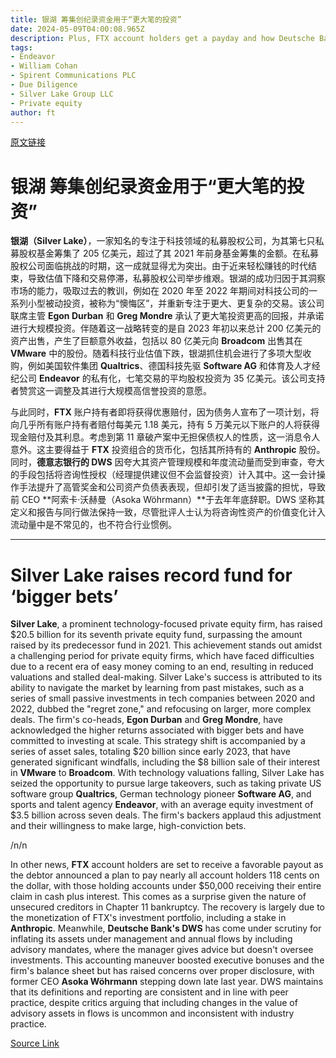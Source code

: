 ```yaml
---
title: 银湖 筹集创纪录资金用于“更大笔的投资”
date: 2024-05-09T04:00:08.965Z
description: Plus, FTX account holders get a payday and how Deutsche Bank’s DWS inflated its assets
tags: 
- Endeavor
- William Cohan
- Spirent Communications PLC
- Due Diligence
- Silver Lake Group LLC
- Private equity
author: ft
---
```


[原文链接](https://ft.com/content/30ad77b1-829f-419f-8db1-75a4197b3da9)

# **银湖** 筹集创纪录资金用于“更大笔的投资” 

**银湖（Silver Lake）**，一家知名的专注于科技领域的私募股权公司，为其第七只私募股权基金筹集了 205 亿美元，超过了其 2021 年前身基金筹集的金额。在私募股权公司面临挑战的时期，这一成就显得尤为突出。由于近来轻松赚钱的时代结束，导致估值下降和交易停滞，私募股权公司举步维艰。银湖的成功归因于其洞察市场的能力，吸取过去的教训，例如在 2020 年至 2022 年期间对科技公司的一系列小型被动投资，被称为“懊悔区”，并重新专注于更大、更复杂的交易。该公司联席主管 **Egon Durban** 和 **Greg Mondre** 承认了更大笔投资更高的回报，并承诺进行大规模投资。伴随着这一战略转变的是自 2023 年初以来总计 200 亿美元的资产出售，产生了巨额意外收益，包括以 80 亿美元向 **Broadcom** 出售其在 **VMware** 中的股份。随着科技行业估值下跌，银湖抓住机会进行了多项大型收购，例如美国软件集团 **Qualtrics**、德国科技先驱 **Software AG** 和体育及人才经纪公司 **Endeavor** 的私有化，七笔交易的平均股权投资为 35 亿美元。该公司支持者赞赏这一调整及其进行大规模高信誉投资的意愿。 

与此同时，**FTX** 账户持有者即将获得优惠赔付，因为债务人宣布了一项计划，将向几乎所有账户持有者赔付每美元 1.18 美元，持有 5 万美元以下账户的人将获得现金赔付及其利息。考虑到第 11 章破产案中无担保债权人的性质，这一消息令人意外。这主要得益于 **FTX** 投资组合的货币化，包括其所持有的 **Anthropic** 股份。同时，**德意志银行的 DWS** 因夸大其资产管理规模和年度流动量而受到审查，夸大的手段包括将咨询性授权（经理提供建议但不会监督投资）计入其中。这一会计操作手法提升了高管奖金和公司资产负债表表现，但却引发了适当披露的担忧，导致前 CEO **阿索卡·沃赫曼（Asoka Wöhrmann）**于去年年底辞职。DWS 坚称其定义和报告与同行做法保持一致，尽管批评人士认为将咨询性资产的价值变化计入流动量中是不常见的，也不符合行业惯例。

---

# Silver Lake raises record fund for ‘bigger bets’ 

**Silver Lake**, a prominent technology-focused private equity firm, has raised $20.5 billion for its seventh private equity fund, surpassing the amount raised by its predecessor fund in 2021. This achievement stands out amidst a challenging period for private equity firms, which have faced difficulties due to a recent era of easy money coming to an end, resulting in reduced valuations and stalled deal-making. Silver Lake's success is attributed to its ability to navigate the market by learning from past mistakes, such as a series of small passive investments in tech companies between 2020 and 2022, dubbed the "regret zone," and refocusing on larger, more complex deals. The firm's co-heads, **Egon Durban** and **Greg Mondre**, have acknowledged the higher returns associated with bigger bets and have committed to investing at scale. This strategy shift is accompanied by a series of asset sales, totaling $20 billion since early 2023, that have generated significant windfalls, including the $8 billion sale of their interest in **VMware** to **Broadcom**. With technology valuations falling, Silver Lake has seized the opportunity to pursue large takeovers, such as taking private US software group **Qualtrics**, German technology pioneer **Software AG**, and sports and talent agency **Endeavor**, with an average equity investment of $3.5 billion across seven deals. The firm's backers applaud this adjustment and their willingness to make large, high-conviction bets. 

/n/n

In other news, **FTX** account holders are set to receive a favorable payout as the debtor announced a plan to pay nearly all account holders 118 cents on the dollar, with those holding accounts under $50,000 receiving their entire claim in cash plus interest. This comes as a surprise given the nature of unsecured creditors in Chapter 11 bankruptcy. The recovery is largely due to the monetization of FTX's investment portfolio, including a stake in **Anthropic**. Meanwhile, **Deutsche Bank's DWS** has come under scrutiny for inflating its assets under management and annual flows by including advisory mandates, where the manager gives advice but doesn't oversee investments. This accounting maneuver boosted executive bonuses and the firm's balance sheet but has raised concerns over proper disclosure, with former CEO **Asoka Wöhrmann** stepping down late last year. DWS maintains that its definitions and reporting are consistent and in line with peer practice, despite critics arguing that including changes in the value of advisory assets in flows is uncommon and inconsistent with industry practice.

[Source Link](https://ft.com/content/30ad77b1-829f-419f-8db1-75a4197b3da9)


